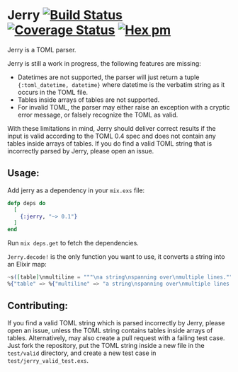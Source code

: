 Jerry
[![Build Status](https://secure.travis-ci.org/nroi/jerry.png?branch=master "Build Status")](http://travis-ci.org/nroi/jerry)
[![Coverage Status](https://coveralls.io/repos/github/nroi/jerry/badge.svg?branch=master)](https://coveralls.io/github/nroi/jerry?branch=master)
[![Hex pm](https://img.shields.io/hexpm/v/jerry.svg?style=flat)](https://hex.pm/packages/jerry)
============

Jerry is a TOML parser.

Jerry is still a work in progress, the following features are missing:
* Datetimes are not supported, the parser will just return a tuple `{:toml_datetime, datetime}` where
datetime is the verbatim string as it occurs in the TOML file.
* Tables inside arrays of tables are not supported.
* For invalid TOML, the parser may either raise an exception with a cryptic error message, or falsely recognize the TOML as valid.

With these limitations in mind, Jerry should deliver correct results if the
input is valid according to the TOML 0.4 spec and does not contain any tables inside arrays of tables.
If you do find a valid TOML string that is incorrectly parsed by Jerry, please open an issue.

## Usage:

Add jerry as a dependency in your `mix.exs` file:
```Elixir
defp deps do
  [
    {:jerry, "~> 0.1"}
  ]
end
```

Run `mix deps.get` to fetch the dependencies.

`Jerry.decode!` is the only function you want to use, it converts a string into an Elixir map:
```Elixir
~s([table]\nmultiline = """\na string\nspanning over\nmultiple lines.""") |> Jerry.decode!
%{"table" => %{"multiline" => "a string\nspanning over\nmultiple lines."}}
```

## Contributing:
If you find a valid TOML string which is parsed incorrectly by Jerry, please
open an issue, unless the TOML string contains tables inside arrays of tables.
Alternatively, may also create a pull request with a failing test case. Just fork the repository, put the TOML string inside a new file in the `test/valid` directory, and create a new test case in `test/jerry_valid_test.exs`.
